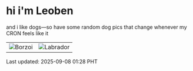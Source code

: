 # hi i'm Leoben

and i like dogs—so have some random dog pics that change whenever my CRON feels like it

|  |  |
|--------|----------|
| ![Borzoi](https://random-dog-vercel.vercel.app/api/random-borzoi?v=1757266084) | ![Labrador](https://random-dog-vercel.vercel.app/api/random-labrador?v=1757266084) |

Last updated: 2025-09-08 01:28 PHT
